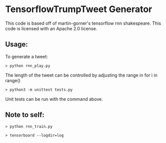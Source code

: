 # TensorflowTrumpTweet Generator 

This code is based off of martin-gorner's tensorflow rnn shakespeare.
This code is licensed with an Apache 2.0 license. 

## Usage:

To generate a tweet:
```
> python rnn_play.py
``` 
The length of the tweet can be controlled by adjusting the range in for i in range()
```
> python3 -m unittest tests.py
```
Unit tests can be run with the command above.



## Note to self:

```
> python rnn_train.py
```
```
> tensorboard --logdir=log
```
